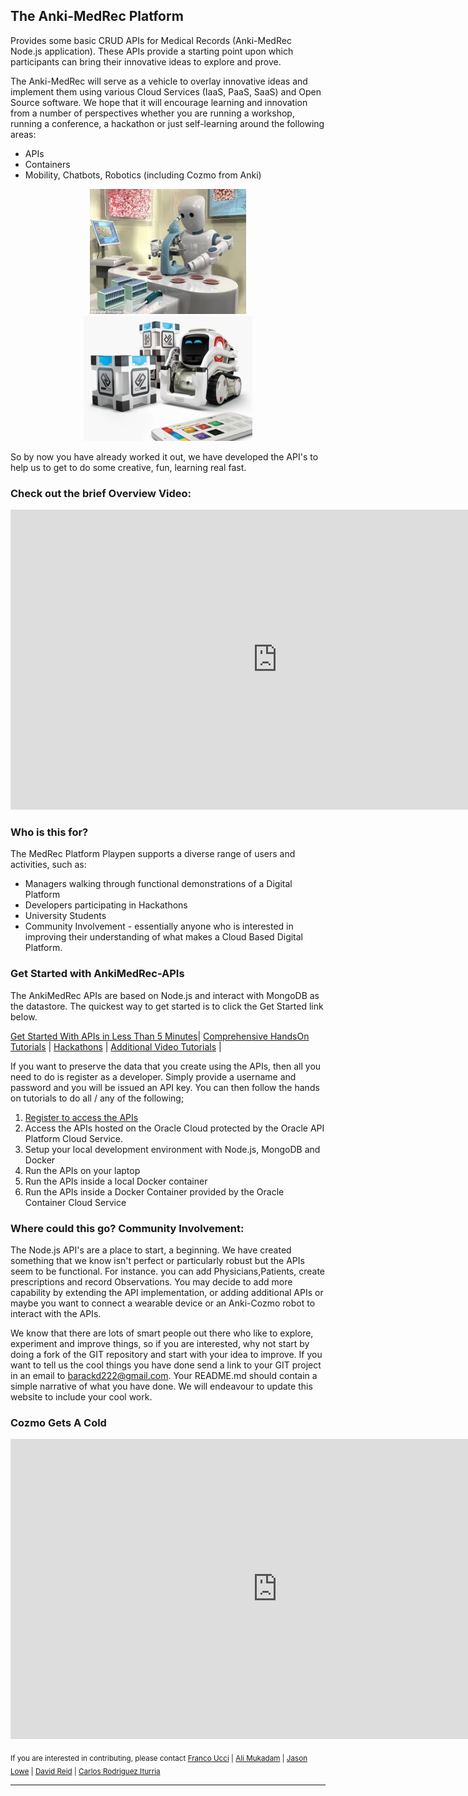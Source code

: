 ## The Anki-MedRec Platform

Provides some basic CRUD APIs for Medical Records (Anki-MedRec Node.js application). These APIs provide a starting point upon which participants can bring their innovative ideas to explore and prove.

The Anki-MedRec will serve as a vehicle to overlay innovative ideas and implement them using various Cloud Services (IaaS, PaaS, SaaS) and Open Source software. We hope that it will encourage learning and innovation from a number of perspectives whether you are running a workshop, running a conference, a hackathon or just self-learning around the following areas:

- APIs
- Containers
- Mobility, Chatbots, Robotics (including Cozmo from Anki)

<center>
 <img src="./assets/img/robotmedicine.jpg" width="250" height="200"><img src="./assets/img/cozmoanki.jpg"  width="270" height="200">
</center>

So by now you have already worked it out, we have developed the API's to help us to get to do some creative, fun, learning real fast.

### Check out the brief Overview Video:

<iframe width="854" height="480" src="https://www.youtube.com/embed/MDGg1r9CtCw?rel=0" frameborder="0" allowfullscreen></iframe>

### Who is this for?

The MedRec Platform Playpen supports a diverse range of users and activities, such as:

-	Managers walking through functional demonstrations of a Digital Platform
-	Developers participating in Hackathons
-	University Students
-	Community Involvement - essentially anyone who is interested in improving their understanding of what makes a Cloud Based Digital Platform.

### Get Started with AnkiMedRec-APIs

The AnkiMedRec APIs are based on Node.js and interact with MongoDB as the datastore.
The quickest way to get started is to click the Get Started link below. 

[Get Started With APIs in Less Than 5 Minutes](fivetoapis.md)| [Comprehensive HandsOn Tutorials](handsonlabs.md) | [Hackathons](hackathons.md) | [Additional Video Tutorials](videos.md) | 
 

If you want to preserve the data that you create using the APIs, then all you need to do is register as a developer. Simply provide a username and password and you will be issued an API key.  You can then follow the hands on tutorials to do all / any of the following;

1. [Register to access the APIs](http://developers.oracleau.cloud)
2. Access the APIs hosted on the Oracle Cloud protected by the Oracle API Platform Cloud Service.
3. Setup your local development environment with Node.js, MongoDB and Docker 
4. Run the APIs on your laptop
5. Run the APIs inside a local Docker container
6. Run the APIs inside a Docker Container provided by the Oracle Container Cloud Service 

### Where could this go? Community Involvement:

The Node.js API's are a place to start, a beginning. We have created something that we know isn't perfect or particularly robust but the APIs seem to be functional. For instance. you can add Physicians,Patients, create prescriptions and record Observations. You may decide to add more capability by extending the API implementation, or adding additional APIs or maybe you want to connect a wearable device or an Anki-Cozmo robot to interact with the APIs. 

We know that there are lots of smart people out there who like to explore, experiment and improve things, so if you are interested, why not start by doing a fork of the GIT repository and start with your idea to improve. If you want to tell us the cool things you have done send a link to your GIT project in an email to barackd222@gmail.com. Your README.md should contain a simple narrative of what you have done. We will endeavour to update this website to include your cool work.

### Cozmo Gets A Cold

<iframe width="854" height="480" src="https://www.youtube.com/embed/leOZ1fUTFeE?rel=0" frameborder="0" allowfullscreen></iframe>

<sub> If you are interested in contributing, please contact [Franco Ucci](franco.ucci@oracle.com) | [Ali Mukadam](ali.mukadam@oracle.com) | [Jason Lowe](jason.lowe@oracle.com) | [David Reid](https://www.linkedin.com/in/davidmreid/) | [Carlos Rodriguez Iturria](https://www.linkedin.com/in/citurria/)</sub>

<hr/>

